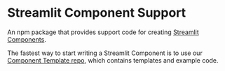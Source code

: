 # Streamlit Component Support

An npm package that provides support code for creating [Streamlit Components](https://docs.streamlit.io/en/stable/streamlit_components.html).

The fastest way to start writing a Streamlit Component is to use our [Component Template repo](https://github.com/streamlit/component-template), which contains templates and example code.
